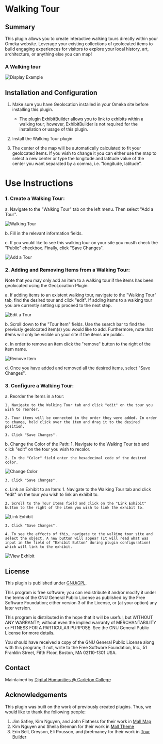 # Walking Tour

## Summary

This plugin allows you to create interactive walking tours directly within your Omeka website. Leverage your existing collections of geolocated items to build engaging experiences for visitors to explore your local history, art, architecture, or anything else you can map!

### A Walking tour

![Display Example](https://github.com/DigitalCarleton/WalkingTour/blob/3-update-readme-to-reflect-latest-functionality/images/walkingTourImg.png)

## Installation and Configuration

1. Make sure you have Geolocation installed in your Omeka site before installing this plugin.
    * The plugin ExhibitBuilder allows you to link to exhibits within a walking tour; however, ExhibitBuilder is not required for the installation or usage of this plugin.

2. Install the Walking Tour plugin

3. The center of the map will be automatically calculated to fit your geolocated items. If you wish to change it you can either use the map to select a new center or type the longitude and latitude value of the center you want separated by a comma, i.e. "longitude, latitude”.

# Use Instructions

### 1. Create a Walking Tour:
   
a. Navigate to the "Walking Tour" tab on the left menu. Then select "Add a Tour". 

![Walking Tour](https://github.com/DigitalCarleton/WalkingTour/blob/3-update-readme-to-reflect-latest-functionality/images/WakingTourTab.png)

b. Fill in the relevant information fields.

c.  If you would like to see this walking tour on your site you musth check the "Public" checkbox. Finally, click "Save Changes".

![Add a Tour](https://github.com/DigitalCarleton/WalkingTour/blob/3-update-readme-to-reflect-latest-functionality/images/AddATour.png)

### 2. Adding and Removing Items from a Walking Tour:
Note that you may only add an item to a walking tour if the items has been geolocated using the GeoLocation Plugin.

a. If adding items to an existent walking tour, navigate to the "Walking Tour" tab, find the desired tour and click "edit". If adding items to a walking tour you are currently setting up proceed to the next step.

![Edit a Tour](https://github.com/DigitalCarleton/WalkingTour/blob/3-update-readme-to-reflect-latest-functionality/images/EditTour.png)

b. Scroll down to the "Tour Item" fields. Use the search bar to find the previusly geolocated item(s) you would like to add. Furthermore, note that items will only be visible on your site if the items are public.

c. In order to remove an item click the "remove" button to the right of the item name.

![Remove Item](https://github.com/DigitalCarleton/WalkingTour/blob/3-update-readme-to-reflect-latest-functionality/images/RemoveItem.png)

d. Once you have added and removed all the desired items, select "Save Changes".

### 3. Configure a Walking Tour:
  
a. Reorder the Items in a tour: 
    
    1. Navigate to the Walking Tour tab and click "edit" on the tour you wish to reorder.

    2. Tour items will be connected in the order they were added. In order to change, hold click over the item and drag it to the desired position.

    3. Click "Save Changes".

b. Change the Color of the Path:
    1. Navigate to the Walking Tour tab and click "edit" on the tour you wish to recolor.

    2. In the "Color" field enter the hexadecimal code of the desired color.

![Change Color](https://github.com/DigitalCarleton/WalkingTour/blob/3-update-readme-to-reflect-latest-functionality/images/ChangeColor.png)

    3. Click "Save Changes".

c. Link an Exhibit to an Item:
    1. Navigate to the Walking Tour tab and click "edit" on the tour you wish to link an exhibit to.

    2. Scroll to the Tour Items field and click on the "Link Exhibit" button to the right of the item you wish to link the exhibit to.

![Link Exhibit](https://github.com/DigitalCarleton/WalkingTour/blob/3-update-readme-to-reflect-latest-functionality/images/LinkEhibit.png)

    3. Click "Save Changes".

    4. To see the effects of this, navigate to the walking tour site and select the object. A new button will appear (It will read what was input in the field of "Exhibit Button" during plugin configuration) which will link to the exhibit.

![View Exhibit](https://github.com/DigitalCarleton/WalkingTour/blob/3-update-readme-to-reflect-latest-functionality/images/ViewExhibit.png)   

## License

This plugin is published under [GNU/GPL](https://www.gnu.org/licenses/gpl-3.0.html).

This program is free software; you can redistribute it and/or modify it under the terms of the GNU General Public License as published by the Free Software Foundation; either version 3 of the License, or (at your option) any later version.

This program is distributed in the hope that it will be useful, but WITHOUT ANY WARRANTY; without even the implied warranty of MERCHANTABILITY or FITNESS FOR A PARTICULAR PURPOSE. See the GNU General Public License for more details.

You should have received a copy of the GNU General Public License along with this program; if not, write to the Free Software Foundation, Inc., 51 Franklin Street, Fifth Floor, Boston, MA 02110-1301 USA.

## Contact

Maintained by [Digital Humanities @ Carleton College](https://www.carleton.edu/digital-humanities/)

 
## Acknowledgements
This plugin was built on the work of previously created plugins. Thus, we would like to thank the following people:

1. Jim Safley, Kim Nguyen, and John Flatness for their work in [Mall Map](https://github.com/omeka/MallMap.git)
2. Kim Nguyen and Sheila Brennan for their work in [Mall Theme](https://github.com/chnm/mall-theme.git)
3. Erin Bell, Greyson, Eli Pousson, and jbretmaney for their work in [Tour Builder](https://github.com/CPHDH/Curatescape/tree/master/plugins/TourBuilder)



